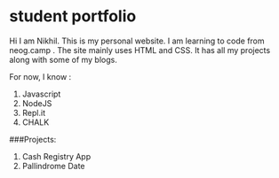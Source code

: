 # student portfolio 

Hi I am Nikhil.
This is my personal website.
I am learning to code from neog.camp .
The site mainly uses HTML and CSS.
It has all my projects along with some of my blogs.

For now, I know :

1. Javascript
1. NodeJS
1. Repl.it
1. CHALK

###Projects:
1. Cash Registry App
2. Pallindrome  Date
